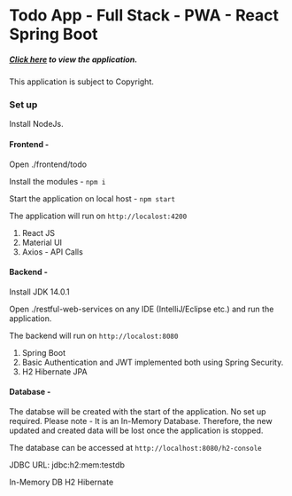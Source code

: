 # Todo App - Full Stack - PWA - React Spring Boot

##### [Click here](https://drive.google.com/file/d/1aUtitzqu06ibs0KCbH_zC9fJhmOFHEN4/view?usp=sharing) to view the application.


This application is subject to Copyright. 


### Set up

Install NodeJs.

#### Frontend - 


Open ./frontend/todo


Install the modules - 
`npm i` 


Start the application on local host - 
`npm start`


The application will run on `http://localost:4200`


1. React JS
2. Material UI
3. Axios - API Calls

#### Backend - 

Install JDK 14.0.1


Open ./restful-web-services on any IDE (IntelliJ/Eclipse etc.) and run the application.


The backend will run on `http://localost:8080`


1. Spring Boot
2. Basic Authentication and JWT implemented both using Spring Security.
3. H2 Hibernate JPA


#### Database -

The databse will be created with the start of the application. No set up required.
Please note - It is an In-Memory Database. Therefore, the new updated and created data will be lost once the application is stopped. 


The database can be accessed at `http://localhost:8080/h2-console`


JDBC URL: jdbc:h2:mem:testdb


In-Memory DB
H2 Hibernate

